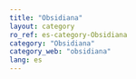 ```yaml
---
title: "Obsidiana"
layout: category
ro_ref: es-category-Obsidiana
category: "Obsidiana"
category_web: "obsidiana"
lang: es
---
```

